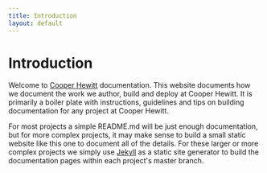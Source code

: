 ```yaml
---
title: Introduction
layout: default
---
```


# Introduction

Welcome to [Cooper Hewitt](http://www.cooperhewitt.org) documentation. This website documents how we document the work we author, build and deploy at Cooper Hewitt. It is primarily a boiler plate with instructions, guidelines and tips on building documentation for any project at Cooper Hewitt.

For most projects a simple README.md will be just enough documentation, but for more complex projects, it may make sense to build a small static website like this one to document all of the details. For these larger or more complex projects we simply use [Jekyll](http://jekyllrb.com) as a static site generator to build the documentation pages within each project's master branch. 


